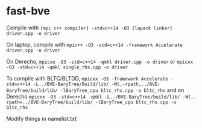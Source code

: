 # fast-bve

Compile with `[mpi c++ compiler] -std=c++14 -O3 [lapack linker] driver.cpp -o driver`

On laptop, compile with `mpic++ -O3 -std=c++14 -framework Accelerate driver.cpp -o driver`

On Derecho,
`mpicxx -O3 -std=c++14 -qmkl driver.cpp -o driver`
or
`mpicxx -O3 -std=c++14 -qmkl single_rhs.cpp -o driver`

To compile with BLTC/BLTDD,
`mpicxx -O3 -framework Accelerate -std=c++14 -L../BVE-BaryTree/Build/lib/ -Wl,-rpath,../BVE-BaryTree/build/lib/ -lBaryTree_cpu bltc_rhs.cpp -o bltc_rhs`
and on Derecho
`mpicxx -O3 -std=c++14 -qmkl -L../BVE-BaryTree/build/lib/ -Wl,-rpath=../BVE-BaryTree/build/lib/ -lBaryTree_cpu bltc_rhs.cpp -o bltc_rhs`

Modify things in namelist.txt
